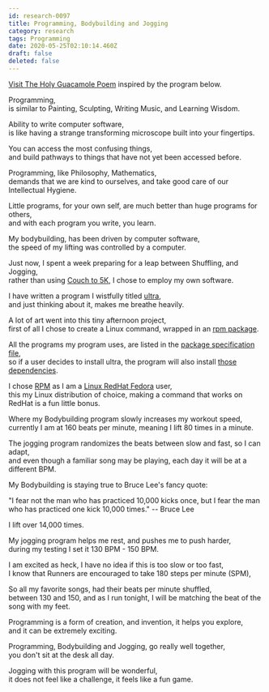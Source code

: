 ```yaml
---
id: research-0097
title: Programming, Bodybuilding and Jogging
category: research
tags: Programming
date: 2020-05-25T02:10:14.460Z
draft: false
deleted: false
---
```


[Visit The Holy Guacamole Poem][7] inspired by the program below.

Programming,<br>
is similar to Painting, Sculpting, Writing Music, and Learning Wisdom.

Ability to write computer software,<br>
is like having a strange transforming microscope built into your fingertips.

You can access the most confusing things,<br>
and build pathways to things that have not yet been accessed before.



Programming, like Philosophy, Mathematics,<br>
demands that we are kind to ourselves, and take good care of our Intellectual Hygiene.

Little programs, for your own self, are much better than huge programs for others,<br>
and with each program you write, you learn.

My bodybuilding, has been driven by computer software,<br>
the speed of my lifting was controlled by a computer.



Just now, I spent a week preparing for a leap between Shuffling, and Jogging,<br>
rather than using [Couch to 5K][1], I chose to employ my own software.

I have written a program I wistfully titled [ultra][2],<br>
and just thinking about it, makes me breathe heavily.



A lot of art went into this tiny afternoon project,<br>
first of all I chose to create a Linux command, wrapped in an [rpm package][5].

All the programs my program uses, are listed in the [package specification file][4],<br>
so if a user decides to install ultra, the program will also install [those dependencies][3].

I chose [RPM][5] as I am a [Linux RedHat Fedora][6] user,<br>
this my Linux distribution of choice, making a command that works on RedHat is a fun little bonus.



Where my Bodybuilding program slowly increases my workout speed,<br>
currently I am at 160 beats per minute, meaning I lift 80 times in a minute.

The jogging program randomizes the beats between slow and fast, so I can adapt,<br>
and even though a familiar song may be playing, each day it will be at a different BPM.

My Bodybuilding is staying true to Bruce Lee's fancy quote:

"I fear not the man who has practiced 10,000 kicks once,
but I fear the man who has practiced one kick 10,000 times." -- Bruce Lee

I lift over 14,000 times.



My jogging program helps me rest, and pushes me to push harder,<br>
during my testing I set it 130 BPM - 150 BPM.

I am excited as heck, I have no idea if this is too slow or too fast,<br>
I know that Runners are encouraged to take 180 steps per minute (SPM),

So all my favorite songs, had their beats per minute shuffled,<br>
between 130 and 150, and as I run tonight, I will be matching the beat of the song with my feet.



Programming is a form of creation, and invention, it helps you explore,<br>
and it can be extremely exciting.

Programming, Bodybuilding and Jogging, go really well together,<br>
you don't sit at the desk all day.

Jogging with this program will be wonderful,<br>
it does not feel like a challenge, it feels like a fun game.


[1]: https://westland-valhalla.github.io/warrior/the-jogger.html
[2]: https://github.com/fantasyui-com/ultra
[3]: https://github.com/fantasyui-com/ultra/blob/74675678b7f0f62881a1e3d57e85d08651748148/ultra.spec#L9
[4]: https://github.com/fantasyui-com/ultra/blob/74675678b7f0f62881a1e3d57e85d08651748148/ultra.spec
[5]: https://en.wikipedia.org/wiki/RPM_Package_Manager
[6]: https://en.wikipedia.org/wiki/Fedora_(operating_system)
[7]: https://news.catpea.com/read/poetry-0080
